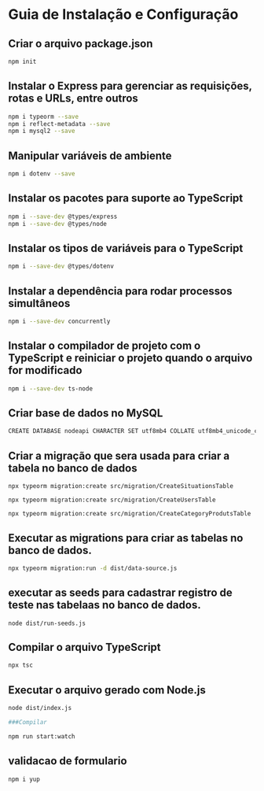 # Guia de Instalação e Configuração

## Criar o arquivo package.json

```bash
npm init 
```

## Instalar o Express para gerenciar as requisições, rotas e URLs, entre outros

```bash
npm i typeorm --save
npm i reflect-metadata --save
npm i mysql2 --save
```
## Manipular variáveis de ambiente

```bash
npm i dotenv --save
```


## Instalar os pacotes para suporte ao TypeScript

```bash
npm i --save-dev @types/express
npm i --save-dev @types/node

```

## Instalar os tipos de variáveis para o TypeScript

```bash
npm i --save-dev @types/dotenv
```
## Instalar a dependência para rodar processos simultâneos

```bash
npm i --save-dev concurrently
```

## Instalar o compilador de projeto com o TypeScript e reiniciar o projeto quando o arquivo for modificado

```bash
npm i --save-dev ts-node
```
## Criar base de dados no MySQL

```bash
CREATE DATABASE nodeapi CHARACTER SET utf8mb4 COLLATE utf8mb4_unicode_ci;
```

## Criar a migração que sera usada para criar a tabela no banco de dados

```
npx typeorm migration:create src/migration/CreateSituationsTable

npx typeorm migration:create src/migration/CreateUsersTable

npx typeorm migration:create src/migration/CreateCategoryProdutsTable
```

## Executar as migrations para criar as tabelas no banco de dados.

```bash
npx typeorm migration:run -d dist/data-source.js

```
## executar as seeds para cadastrar registro de teste nas tabelaas no banco de dados.

```
node dist/run-seeds.js

```



## Compilar o arquivo TypeScript

```bash
npx tsc
```

## Executar o arquivo gerado com Node.js

```bash
node dist/index.js

###Compilar

npm run start:watch

```
## validacao de formulario
```bash
npm i yup
```



